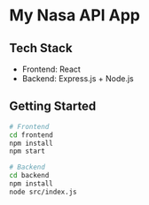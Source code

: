 # My Nasa API App 

## Tech Stack
- Frontend: React
- Backend: Express.js + Node.js

## Getting Started
```bash
# Frontend
cd frontend
npm install
npm start

# Backend
cd backend
npm install
node src/index.js
